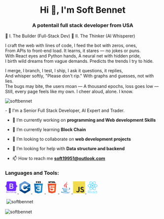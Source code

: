 <h1 align="center">Hi 👋, I'm Soft Bennet</h1>
<h3 align="center">A potentail full stack developer from USA</h3>

🧱 I. The Builder (Full-Stack Dev)                🧠 II. The Thinker (AI Whisperer)                

  I craft the web with lines of code,                 I feed the bot with zeros, ones,              
  From APIs to front-end load.                        It learns, it stares — no jokes or puns.       
  With React eyes and Python hands,                   A neural net with hidden pride,                  
  I birth wild dreams from vague demands.             Predicts the trends I try to hide.               

  I merge, I branch, I test, I ship,                  I ask it questions, it replies,                 
  And whisper softly, "Please don't rip."             With graphs and guesses, not with lies.        
  The bugs may bite, the users moan —                 A thousand epochs, loss goes low —              
  Still, every page feels like my own.                I cheer aloud, alone. I know.    
  

<p align="left"> <img src="https://komarev.com/ghpvc/?username=softbennet&label=Profile%20views&color=0e75b6&style=flat" alt="softbennet" /> </p>
- 🔭 I'm a Senior Full Stack Developer, AI Expert and Trader.

- 🔭 I’m currently working on **programming and Web development Skills**

- 🌱 I’m currently learning **Block Chain**

- 👯 I’m looking to collaborate on **web development projects**

- 🤝 I’m looking for help with **Data structure and backend**

- 📫 How to reach me **soft19951@outlook.com**


<h3 align="left">Languages and Tools:</h3>
<p align="left"> <a href="https://getbootstrap.com" target="_blank"> <img src="https://raw.githubusercontent.com/devicons/devicon/master/icons/bootstrap/bootstrap-plain-wordmark.svg" alt="bootstrap" width="40" height="40"/> </a> <a href="https://www.w3schools.com/cpp/" target="_blank"> <img src="https://raw.githubusercontent.com/devicons/devicon/master/icons/cplusplus/cplusplus-original.svg" alt="cplusplus" width="40" height="40"/> </a> <a href="https://www.w3schools.com/css/" target="_blank"> <img src="https://raw.githubusercontent.com/devicons/devicon/master/icons/css3/css3-original-wordmark.svg" alt="css3" width="40" height="40"/> </a> <a href="https://www.w3.org/html/" target="_blank"> <img src="https://raw.githubusercontent.com/devicons/devicon/master/icons/html5/html5-original-wordmark.svg" alt="html5" width="40" height="40"/> </a> <a href="https://www.java.com" target="_blank"> <img src="https://raw.githubusercontent.com/devicons/devicon/master/icons/java/java-original.svg" alt="java" width="40" height="40"/> </a> <a href="https://developer.mozilla.org/en-US/docs/Web/JavaScript" target="_blank"> <img src="https://raw.githubusercontent.com/devicons/devicon/master/icons/javascript/javascript-original.svg" alt="javascript" width="40" height="40"/> </a> <a href="https://reactjs.org/" target="_blank"> <img src="https://raw.githubusercontent.com/devicons/devicon/master/icons/react/react-original-wordmark.svg" alt="react" width="40" height="40"/> </a> </p>

<p>&nbsp;<img align="center" src="https://github-readme-stats.vercel.app/api?username=softbennet&show_icons=true&locale=en" alt="softbennet" /></p>

<p><img align="center" src="https://github-readme-streak-stats.herokuapp.com/?user=softbennet&" alt="softbennet" /></p>
